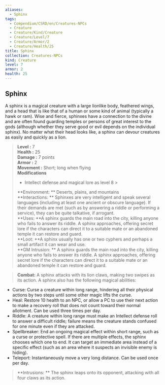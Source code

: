 ```yaml
---
aliases:
  - Sphinx
tags:
  - Compendium/CSRD/en/Creatures-NPCs
  - Creature
  - Creature/Kind/Creature
  - Creature/Level/7
  - Creature/Armor/2
  - Creature/Health/25
title: Sphinx
collection: Creatures-NPCs
kind: Creature
level: 7
armor: 2
health: 25
---
```

## Sphinx  
A sphinx is a magical creature with a large lionlike body, feathered wings, and a head that is like that of a human or some kind of animal (typically a hawk or ram). Wise and fierce, sphinxes have a connection to the divine and are often found guarding temples or persons of great interest to the gods (although whether they serve good or evil depends on the individual sphinx). No matter what their head looks like, a sphinx can devour creatures as easily and quickly as a lion.  

  
> **Level :** 7  
> **Health :** 25  
> **Damage :** 7 points  
> **Armor :** 2  
> **Movement :** Short; long when flying  
> **Modifications**  
>- Intellect defense and magical lore as level 8 >
>  
> **Environment: ** Deserts, plains, and mountains  
> **Interactions: ** Sphinxes are very intelligent and speak several languages (including at least one ancient or obscure language). If their demands are met (such as by answering a riddle or performing a service), they can be quite talkative, if arrogant.  
> **Uses: **A sphinx guards the main road into the city, killing anyone who fails to answer its riddle. A sphinx approaches, offering secret lore if the characters can direct it to a suitable mate or an abandoned temple it can restore and guard.  
> **Loot: **A sphinx usually has one or two cyphers and perhaps a small artifact it can wear and use.  
> **GM Intrusion: ** A sphinx guards the main road into the city, killing anyone who fails to answer its riddle. A sphinx approaches, offering secret lore if the characters can direct it to a suitable mate or an abandoned temple it can restore and guard.  

> **Combat:** 
> A sphinx attacks with its lion claws, making two swipes as its action. A sphinx also has the following magical abilities: 
* Curse: Curse a creature within long range, hindering all their physical actions by two steps until some other magic lifts the curse. 
* Heal: Restore 10 health to an NPC, or allow a PC to use their next action to make a recovery roll that does not count toward their normal allotment. Can be used three times per day. 
* Riddle: A creature within long range must make an Intellect defense roll to answer a difficult riddle; failure means the creature stands confused for one minute even if they are attacked. 
* Spellbreaker: End an ongoing magical effect within short range, such as a curse or protective spell. If there are multiple effects, the sphinx chooses which one to end. It can target an immediate area instead of a specific effect (such as an area where it suspects an invisible enemy is hiding). 
* Teleport: Instantaneously move a very long distance. Can be used once per day.  
  

> **Intrusions: ** 
> The sphinx leaps onto its opponent, attacking with all four claws as its action.  
